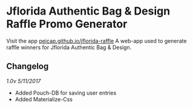 # Jflorida Authentic Bag &amp; Design Raffle Promo Generator 
Visit the app [peicap.github.io/jflorida-raffle](https://www.peicap.github.io/jflorida-raffle)
A web-app used to generate raffle winners for Jflorida Authentic Bag &amp; Design.

## Changelog
_1.0v 5/11/2017_
+ Added Pouch-DB for saving user entries
+ Added Materialize-Css
